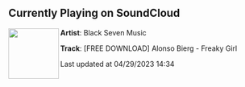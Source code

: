 ## Currently Playing on SoundCloud

[<img align="left" width="100" src="https://i1.sndcdn.com/artworks-zKmbgFawyHFHc13Z-l99EZA-t500x500.jpg">](https://soundcloud.com/blacksevenmusic/alonso-alonso-bierg-freaky)

**Artist**: Black Seven Music 

**Track**: [FREE DOWNLOAD] Alonso Bierg - Freaky Girl

Last updated at 04/29/2023 14:34

